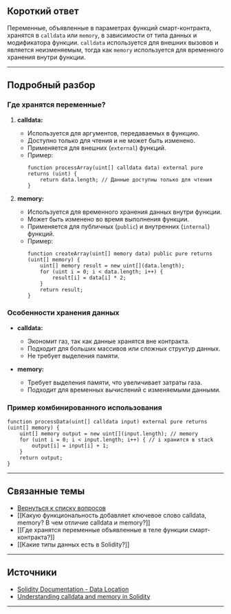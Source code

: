 
## Короткий ответ

Переменные, объявленные в параметрах функций смарт-контракта, хранятся в `calldata` или `memory`, в зависимости от типа данных и модификатора функции. `calldata` используется для внешних вызовов и является неизменяемым, тогда как `memory` используется для временного хранения внутри функции.

---

## Подробный разбор

### **Где хранятся переменные?**
1. **calldata:**
   - Используется для аргументов, передаваемых в функцию.
   - Доступно только для чтения и не может быть изменено.
   - Применяется для внешних (`external`) функций.
   - Пример:
     ```solidity
     function processArray(uint[] calldata data) external pure returns (uint) {
         return data.length; // Данные доступны только для чтения
     }
     ```

2. **memory:**
   - Используется для временного хранения данных внутри функции.
   - Может быть изменено во время выполнения функции.
   - Применяется для публичных (`public`) и внутренних (`internal`) функций.
   - Пример:
     ```solidity
     function createArray(uint[] memory data) public pure returns (uint[] memory) {
         uint[] memory result = new uint[](data.length);
         for (uint i = 0; i < data.length; i++) {
             result[i] = data[i] * 2;
         }
         return result;
     }
     ```

### **Особенности хранения данных**
- **calldata:**
  - Экономит газ, так как данные хранятся вне контракта.
  - Подходит для больших массивов или сложных структур данных.
  - Не требует выделения памяти.

- **memory:**
  - Требует выделения памяти, что увеличивает затраты газа.
  - Подходит для временных вычислений с изменяемыми данными.

### **Пример комбинированного использования**
```solidity
function processData(uint[] calldata input) external pure returns (uint[] memory) {
    uint[] memory output = new uint[](input.length); // memory
    for (uint i = 0; i < input.length; i++) { // i хранится в stack
        output[i] = input[i] + 1;
    }
    return output;
}
```

---

## Связанные темы
- [Вернуться к списку вопросов](5.%20Список%20вопросов.md)
- [[Какую функциональность добавляет ключевое слово calldata, memory? В чем отличие calldata и memory?]]
- [[Где хранятся переменные объявленные в теле функции смарт-контракта?]]
- [[Какие типы данных есть в Solidity?]]

---

## Источники
- [Solidity Documentation - Data Location](https://docs.soliditylang.org/en/latest/types.html#data-location)
- [Understanding calldata and memory in Solidity](https://ethereum.stackexchange.com/questions/74442/when-should-i-use-calldata-and-when-should-i-use-memory)
---